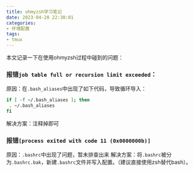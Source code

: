 ```yaml
---
title: ohmyzsh学习笔记
date: 2023-04-20 22:30:01
categories:
- 环境配置
tags:
- tmux 
---
```


本文记录一下在使用ohmyzsh过程中碰到的问题：
<!--more-->

### 报错`job table full or recursion limit exceeded`：
原因：在`.bash_aliases`中出现了如下代码，导致循环导入：
```bash
if [ -f ~/.bash_aliases ]; then
 . ~/.bash_aliases
fi
```
解决方案：注释掉即可

### 报错`[process exited with code 11 (0x0000000b)]`
原因：`.bashrc`中出现了问题，暂未排查出来
解决方案：将`.bashrc`被分为`.bashrc.bak`，新建`.bashrc`文件并写入配置。（建议直接使用zsh替代bash）。



